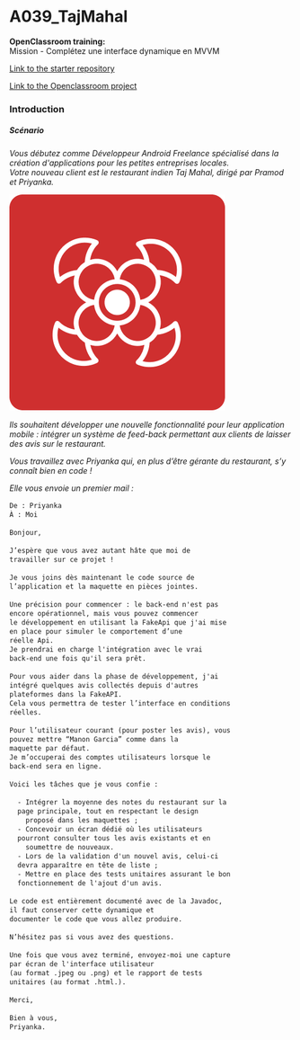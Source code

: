 # A039_TajMahal  
  
**OpenClassroom training:**  
Mission - Complétez une interface dynamique en MVVM  
  
[Link to the starter repository](https://github.com/OpenClassrooms-Student-Center/Compl-tez-une-interface-dynamique-en-MVVM.git)  
  
[Link to the Openclassroom project](https://openclassrooms.com/fr/paths/527/projects/1635/143-mission---completez-une-interface-dynamique-en-mvvm)  
  
  
### Introduction  
  
##### Scénario  
  
*Vous débutez comme Développeur Android Freelance spécialisé dans la création d'applications pour les petites entreprises locales.*  
*Votre nouveau client est le restaurant indien Taj Mahal, dirigé par Pramod et Priyanka.*   

![TajMahal icon](app/src/main/res/drawable/ic_launcher.png)

*Ils souhaitent développer une nouvelle fonctionnalité pour leur application mobile : intégrer un système de feed-back permettant aux clients de laisser des avis sur le restaurant.*  
  
*Vous travaillez avec Priyanka qui, en plus d’être gérante du restaurant, s’y connaît bien en code !*  
  
*Elle vous envoie un premier mail :*   


```
De : Priyanka  
À : Moi  
    
Bonjour,   
  
J’espère que vous avez autant hâte que moi de  
travailler sur ce projet !  
  
Je vous joins dès maintenant le code source de  
l’application et la maquette en pièces jointes.  
  
Une précision pour commencer : le back-end n'est pas  
encore opérationnel, mais vous pouvez commencer   
le développement en utilisant la FakeApi que j'ai mise  
en place pour simuler le comportement d’une  
réelle Api.  
Je prendrai en charge l'intégration avec le vrai  
back-end une fois qu'il sera prêt.  
  
Pour vous aider dans la phase de développement, j'ai  
intégré quelques avis collectés depuis d'autres   
plateformes dans la FakeAPI.  
Cela vous permettra de tester l’interface en conditions  
réelles.  
  
Pour l’utilisateur courant (pour poster les avis), vous  
pouvez mettre “Manon Garcia” comme dans la     
maquette par défaut.  
Je m’occuperai des comptes utilisateurs lorsque le  
back-end sera en ligne.   
  
Voici les tâches que je vous confie :  
  
  - Intégrer la moyenne des notes du restaurant sur la  
  page principale, tout en respectant le design   
	proposé dans les maquettes ;  
  - Concevoir un écran dédié où les utilisateurs  
  pourront consulter tous les avis existants et en     
	soumettre de nouveaux.  
  - Lors de la validation d'un nouvel avis, celui-ci  
  devra apparaître en tête de liste ;  
  - Mettre en place des tests unitaires assurant le bon  
  fonctionnement de l'ajout d'un avis.  
  
Le code est entièrement documenté avec de la Javadoc,  
il faut conserver cette dynamique et   
documenter le code que vous allez produire.  
  
N’hésitez pas si vous avez des questions.  
  
Une fois que vous avez terminé, envoyez-moi une capture  
par écran de l'interface utilisateur   
(au format .jpeg ou .png) et le rapport de tests  
unitaires (au format .html.).  

Merci,   
  
Bien à vous,  
Priyanka.  
```  
